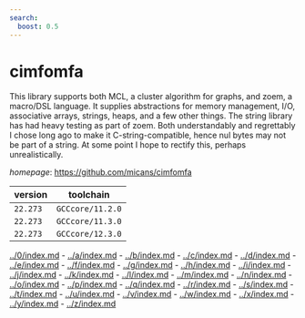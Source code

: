 ```yaml
---
search:
  boost: 0.5
---
```

# cimfomfa

This library supports both MCL, a cluster algorithm for graphs, and zoem, a macro/DSL language. It supplies abstractions for memory management, I/O, associative arrays, strings, heaps, and a few other things. The string library has had heavy testing as part of zoem. Both understandably and regrettably I chose long ago to make it C-string-compatible, hence nul bytes may not be part of a string. At some point I hope to rectify this, perhaps unrealistically.

*homepage*: <https://github.com/micans/cimfomfa>

version | toolchain
--------|----------
``22.273`` | ``GCCcore/11.2.0``
``22.273`` | ``GCCcore/11.3.0``
``22.273`` | ``GCCcore/12.3.0``

[../0/index.md](0) - [../a/index.md](a) - [../b/index.md](b) - [../c/index.md](c) - [../d/index.md](d) - [../e/index.md](e) - [../f/index.md](f) - [../g/index.md](g) - [../h/index.md](h) - [../i/index.md](i) - [../j/index.md](j) - [../k/index.md](k) - [../l/index.md](l) - [../m/index.md](m) - [../n/index.md](n) - [../o/index.md](o) - [../p/index.md](p) - [../q/index.md](q) - [../r/index.md](r) - [../s/index.md](s) - [../t/index.md](t) - [../u/index.md](u) - [../v/index.md](v) - [../w/index.md](w) - [../x/index.md](x) - [../y/index.md](y) - [../z/index.md](z)

